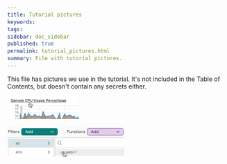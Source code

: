 ```yaml
---
title: Tutorial pictures
keywords:
tags:
sidebar: doc_sidebar
published: true
permalink: tutorial_pictures.html
summary: File with tutorial pictures.
---
```

This file has pictures we use in the tutorial. It's not included in the Table of Contents, but doesn't contain any secrets either.

![open-editchart](images/tut_edit_chart.png)

![add filter](images/tut_add_filter.png)
